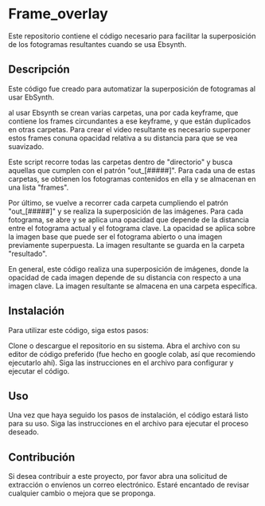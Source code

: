 # Frame_overlay

Este repositorio contiene el código necesario para facilitar la superposición de los fotogramas resultantes cuando se usa Ebsynth.

## Descripción

Este código fue creado para automatizar la superposición de fotogramas al usar EbSynth.

al usar Ebsynth se crean varias carpetas, una por cada keyframe, que contiene los frames circundantes a ese keyframe, y que están duplicados en otras carpetas. Para crear el video resultante es necesario superponer estos frames conuna opacidad relativa a su distancia para que se vea suavizado.

Este script recorre todas las carpetas dentro de "directorio" y busca aquellas que cumplen con el patrón "out_[#####]". Para cada una de estas carpetas, se obtienen los fotogramas contenidos en ella y se almacenan en una lista "frames".

Por último, se vuelve a recorrer cada carpeta cumpliendo el patrón "out_[#####]" y se realiza la superposición de las imágenes. Para cada fotograma, se abre y se aplica una opacidad que depende de la distancia entre el fotograma actual y el fotograma clave. La opacidad se aplica sobre la imagen base que puede ser el fotograma abierto o una imagen previamente superpuesta. La imagen resultante se guarda en la carpeta "resultado".

En general, este código realiza una superposición de imágenes, donde la opacidad de cada imagen depende de su distancia con respecto a una imagen clave. La imagen resultante se almacena en una carpeta específica.

## Instalación

Para utilizar este código, siga estos pasos:

Clone o descargue el repositorio en su sistema.
Abra el archivo con su editor de código preferido (fue hecho en google colab, así que recomiendo ejecutarlo ahí).
Siga las instrucciones en el archivo para configurar y ejecutar el código.

## Uso

Una vez que haya seguido los pasos de instalación, el código estará listo para su uso. Siga las instrucciones en el archivo para ejecutar el proceso deseado.

## Contribución

Si desea contribuir a este proyecto, por favor abra una solicitud de extracción o envíenos un correo electrónico. Estaré encantado de revisar cualquier cambio o mejora que se proponga.
